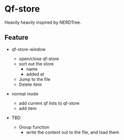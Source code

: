 # Qf-store
Heavily heavily inspired by NERDTree.

## Feature

- qf-store-window
  - open/close qf-store
  - sort out the store
    - name
    - added at
  - Jump to the file
  - Delete item

- normal mode
  - add current qf lists to qf-store
  - add item

- TBD
  - Group function
    - write the content out to the file, and load them
